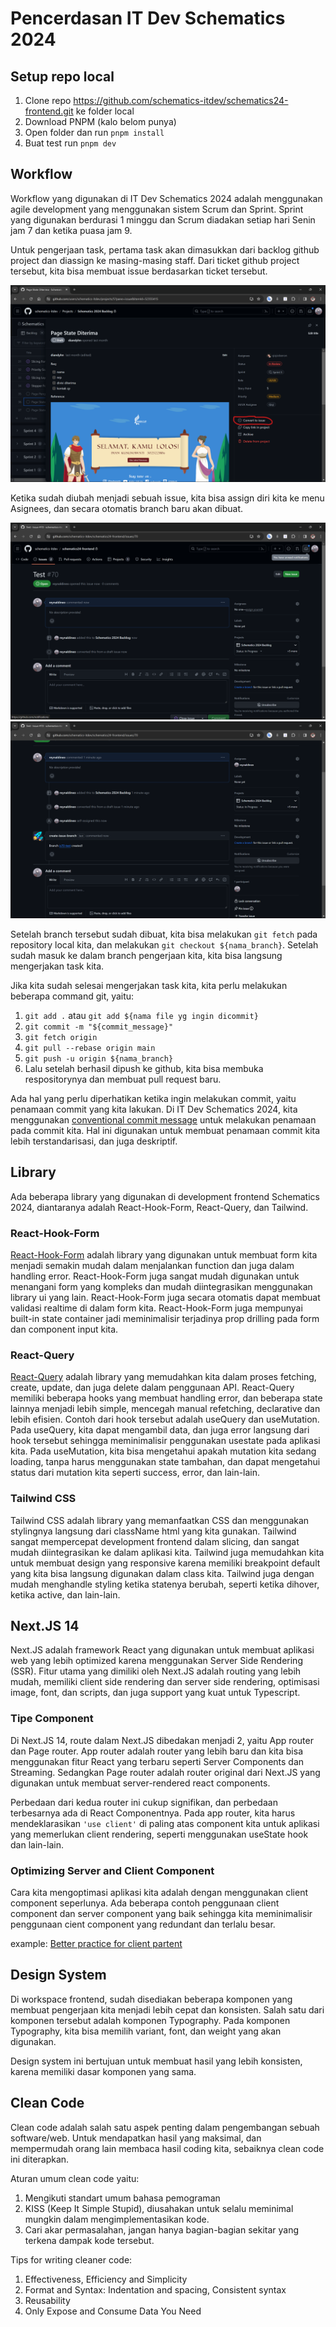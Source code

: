 # Pencerdasan IT Dev Schematics 2024

## Setup repo local

1. Clone repo https://github.com/schematics-itdev/schematics24-frontend.git ke folder local
2. Download PNPM (kalo belom punya)
3. Open folder dan run `pnpm install`
4. Buat test run `pnpm dev`

## Workflow

Workflow yang digunakan di IT Dev Schematics 2024 adalah menggunakan agile development yang menggunakan sistem Scrum dan Sprint. Sprint yang digunakan berdurasi 1 minggu dan Scrum diadakan setiap hari Senin jam 7 dan ketika puasa jam 9.

Untuk pengerjaan task, pertama task akan dimasukkan dari backlog github project dan diassign ke masing-masing staff. Dari ticket github project tersebut, kita bisa membuat issue berdasarkan ticket tersebut.

![alt text](image-1.png)

Ketika sudah diubah menjadi sebuah issue, kita bisa assign diri kita ke menu Asignees, dan secara otomatis branch baru akan dibuat.

![alt text](image-2.png)
![alt text](image-3.png)

Setelah branch tersebut sudah dibuat, kita bisa melakukan `git fetch` pada repository local kita, dan melakukan `git checkout ${nama_branch}`. Setelah sudah masuk ke dalam branch pengerjaan kita, kita bisa langsung mengerjakan task kita.

Jika kita sudah selesai mengerjakan task kita, kita perlu melakukan beberapa command git, yaitu:

1. `git add .` atau `git add ${nama file yg ingin dicommit}`
2. `git commit -m "${commit_message}"`
3. `git fetch origin`
4. `git pull --rebase origin main`
5. `git push -u origin ${nama_branch}`
6. Lalu setelah berhasil dipush ke github, kita bisa membuka respositorynya dan membuat pull request baru.

Ada hal yang perlu diperhatikan ketika ingin melakukan commit, yaitu penamaan commit yang kita lakukan. Di IT Dev Schematics 2024, kita menggunakan <a href='https://www.conventionalcommits.org/en/v1.0.0/'>conventional commit message</a> untuk melakukan penamaan pada commit kita. Hal ini digunakan untuk membuat penamaan commit kita lebih terstandarisasi, dan juga deskriptif.

## Library

Ada beberapa library yang digunakan di development frontend Schematics 2024, diantaranya adalah React-Hook-Form, React-Query, dan Tailwind.

### React-Hook-Form

<a href='https://react-hook-form.com/'>React-Hook-Form</a> adalah library yang digunakan untuk membuat form kita menjadi semakin mudah dalam menjalankan function dan juga dalam handling error. React-Hook-Form juga sangat mudah digunakan untuk menangani form yang kompleks dan mudah diintegrasikan menggunakan library ui yang lain. React-Hook-Form juga secara otomatis dapat membuat validasi realtime di dalam form kita. React-Hook-Form juga mempunyai built-in state container jadi meminimalisir terjadinya prop drilling pada form dan component input kita.

### React-Query

<a href='https://tanstack.com/query/v3/'>React-Query</a> adalah library yang memudahkan kita dalam proses fetching, create, update, dan juga delete dalam penggunaan API. React-Query memiliki beberapa hooks yang membuat handling error, dan beberapa state lainnya menjadi lebih simple, mencegah manual refetching, declarative dan lebih efisien. Contoh dari hook tersebut adalah useQuery dan useMutation. Pada useQuery, kita dapat mengambil data, dan juga error langsung dari hook tersebut sehingga meminimalisir penggunakan usestate pada aplikasi kita. Pada useMutation, kita bisa mengetahui apakah mutation kita sedang loading, tanpa harus menggunakan state tambahan, dan dapat mengetahui status dari mutation kita seperti success, error, dan lain-lain.

### Tailwind CSS

Tailwind CSS adalah library yang memanfaatkan CSS dan menggunakan stylingnya langsung dari className html yang kita gunakan. Tailwind sangat mempercepat development frontend dalam slicing, dan sangat mudah diintegrasikan ke dalam aplikasi kita. Tailwind juga memudahkan kita untuk membuat design yang responsive karena memiliki breakpoint default yang kita bisa langsung digunakan dalam class kita. Tailwind juga dengan mudah menghandle styling ketika statenya berubah, seperti ketika dihover, ketika active, dan lain-lain.

## Next.JS 14

Next.JS adalah framework React yang digunakan untuk membuat aplikasi web yang lebih optimized karena menggunakan Server Side Rendering (SSR). Fitur utama yang dimiliki oleh Next.JS adalah routing yang lebih mudah, memiliki client side rendering dan server side rendering, optimisasi image, font, dan scripts, dan juga support yang kuat untuk Typescript.

### Tipe Component

Di Next.JS 14, route dalam Next.JS dibedakan menjadi 2, yaitu App router dan Page router. App router adalah router yang lebih baru dan kita bisa menggunakan fitur React yang terbaru seperti Server Components dan Streaming. Sedangkan Page router adalah router original dari Next.JS yang digunakan untuk membuat server-rendered react components.

Perbedaan dari kedua router ini cukup signifikan, dan perbedaan terbesarnya ada di React Componentnya. Pada app router, kita harus mendeklarasikan `'use client'` di paling atas component kita untuk aplikasi yang memerlukan client rendering, seperti menggunakan useState hook dan lain-lain.

### Optimizing Server and Client Component

Cara kita mengoptimasi aplikasi kita adalah dengan menggunakan client component seperlunya. Ada beberapa contoh penggunaan client component dan server component yang baik sehingga kita meminimalisir penggunaan cient component yang redundant dan terlalu besar.

example: <a href='https://x.com/asidorenko_/status/1752650462556287301?s=46'>Better practice for client partent</a>

## Design System

Di workspace frontend, sudah disediakan beberapa komponen yang membuat pengerjaan kita menjadi lebih cepat dan konsisten. Salah satu dari komponen tersebut adalah komponen Typography. Pada komponen Typography, kita bisa memilih variant, font, dan weight yang akan digunakan.

Design system ini bertujuan untuk membuat hasil yang lebih konsisten, karena memiliki dasar komponen yang sama.

## Clean Code

Clean code adalah salah satu aspek penting dalam pengembangan sebuah software/web. Untuk mendapatkan hasil yang maksimal, dan mempermudah orang lain membaca hasil coding kita, sebaiknya clean code ini diterapkan.

Aturan umum clean code yaitu:

1.  Mengikuti standart umum bahasa pemograman
2.  KISS (Keep It Simple Stupid), diusahakan untuk selalu meminimal mungkin dalam mengimplementasikan kode.
3.  Cari akar permasalahan, jangan hanya bagian-bagian sekitar yang terkena dampak kode tersebut.

Tips for writing cleaner code:

1.  Effectiveness, Efficiency and Simplicity
2.  Format and Syntax: Indentation and spacing, Consistent syntax
3.  Reusability
4.  Only Expose and Consume Data You Need
